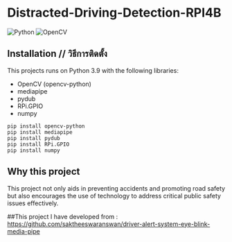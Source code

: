 # Distracted-Driving-Detection-RPI4B
![Python](https://img.shields.io/badge/python-3670A0?style=for-the-badge&logo=python&logoColor=ffdd54)  ![OpenCV](https://img.shields.io/badge/opencv-%23white.svg?style=for-the-badge&logo=opencv&logoColor=white)

## Installation // วิธีการติดตั้ง
This projects runs on Python 3.9 with the following libraries:
- OpenCV (opencv-python)
- mediapipe
- pydub
- RPi.GPIO
- numpy

```
pip install opencv-python
pip install mediapipe
pip install pydub
pip install RPi.GPIO
pip install numpy
```

## Why this project 
This project not only aids in preventing accidents and promoting road safety but also encourages the use of technology to address critical public safety issues effectively.

##This project I have developed from :
https://github.com/saktheeswaranswan/driver-alert-system-eye-blink-media-pipe
